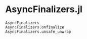 # AsyncFinalizers.jl

```@docs
AsyncFinalizers
AsyncFinalizers.onfinalize
AsyncFinalizers.unsafe_unwrap
```
